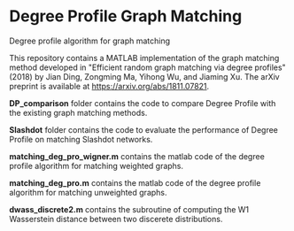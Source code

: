 # Degree Profile Graph Matching

Degree profile algorithm for graph matching 

This repository contains a MATLAB implementation of the graph matching method developed in "Efficient random graph matching via degree profiles" (2018) by Jian Ding, Zongming Ma, Yihong Wu, and Jiaming Xu. The arXiv preprint is available at https://arxiv.org/abs/1811.07821.

**DP_comparison** folder contains the code to compare Degree Profile with the existing graph matching methods.

**Slashdot** folder contains the code to evaluate the performance of Degree Profile on matching Slashdot networks.

**matching_deg_pro_wigner.m** contains the matlab code of the degree profile algorithm for matching weighted graphs.

**matching_deg_pro.m** contains the matlab code of the degree profile algorithm for matching unweighted graphs.

**dwass_discrete2.m** contains the subroutine of computing the W1 Wasserstein distance between two discerete distributions.

